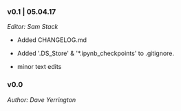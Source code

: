 ### v0.1 | 05.04.17

_Editor: Sam Stack_

- Added CHANGELOG.md 

- Added '.DS_Store' & '*.ipynb_checkpoints' to .gitignore.

- minor text edits


### v0.0

_Author: Dave Yerrington_
